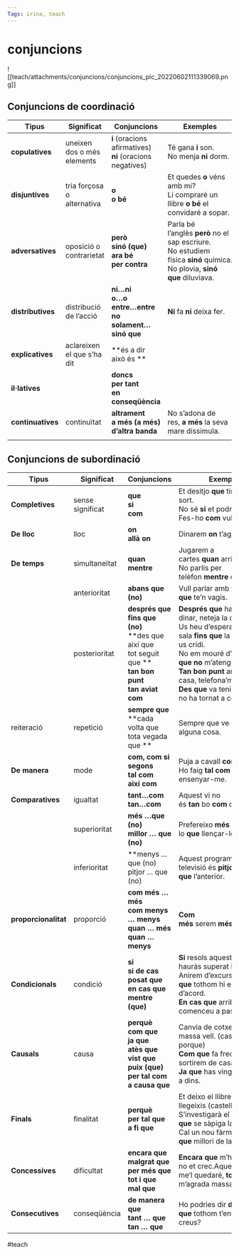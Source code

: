 ```yaml
---
Tags: irina, teach 
---
```

# conjuncions

![[teach/attachments/conjuncions/conjuncions_pic_20220602111339069.png]]

## Conjuncions de coordinació

| **Tipus**           | **Significat**             | **Conjuncions**                                                     | **Exemples**                                                                                                                 |
| ------------------- | -------------------------- | ------------------------------------------------------------------- | ---------------------------------------------------------------------------------------------------------------------------- |
| **copulatives<br>** | uneixen dos o més elements | **i** (oracions afirmatives)<br>**ni** (oracions negatives)         | Té gana **i** son.<br>No menja **ni** dorm.                                                                                  |
| **disjuntives**     | tria forçosa o alternativa | **o**<br>**o bé**                                                   | Et quedes **o** véns amb mi?<br>Li compraré un llibre **o bé** el convidaré a sopar.                                         |
| **adversatives**    | oposició o contrarietat    | **però**<br>**sinó (que)**<br>**ara bé**<br>**per contra**          | Parla bé l’anglès **però** no el sap escriure.<br>No estudiem física **sinó** química.<br>No plovia, **sinó que** diluviava. |
| **distributives**   | distribució de l’acció     | **ni…ni**<br>**o…o**<br>**entre…entre**<br>**no solament…sinó que** | **Ni** fa **ni** deixa fer.                                                                                                  |
| **explicatives**    | aclareixen el que s’ha dit | **és a dir<br>això és **                                            |                                                                                                                              |
| **il·latives**      |                            | **doncs<br>per tant<br>en conseqüència**                            |                                                                                                                              |
| **continuatives**   | continuïtat                | ****altrament**<br>**a més (a més)**<br>**d’altra banda****         | No s’adona de res, **a més** la seva mare dissimula.                                                                         |
|                     |                            |                                                                     |                                                                                                                              |


## Conjuncions de subordinació
| **Tipus**        | **Significat**                                                                                                              | **Conjuncions**                                                                                                                                                                                                                                                                      | **Exemples**                                                                                                                                                                              |
| ---------------- | --------------------------------------------------------------------------------------------------------------------------- | ------------------------------------------------------------------------------------------------------------------------------------------------------------------------------------------------------------------------------------------------------------------------------------ | ----------------------------------------------------------------------------------------------------------------------------------------------------------------------------------------- |
| **Completives**  | sense significat                                                                                                            | **que**<br>**si**<br>**com**                                                                                                                                                                                                                                                         | Et desitjo **que** tinguis molta sort.<br>No sé **si** et podré ajudar.<br>Fes-ho **com** vulguis.                                                                                        |
| **De lloc**      | lloc                                                                                                                        | **on**<br>**allà on**                                                                                                                                                                                                                                                                | Dinarem **on** t’agradi més.                                                                                                                                                              |
| **De temps**     | simultaneïtat                                                                                                               | **quan**<br>**mentre**                                                                                                                                                                                                                                                               | Jugarem a cartes **quan** arribis.<br>No parlis per telèfon **mentre** condueixes. **<br>**                                                                                               |
|| anterioritat     | **abans que (no)**                                                                                                          | Vull parlar amb tu **abans que** te’n vagis.                                                                                                                                                                                                                                         |                                                                                                                                                                                           |
|| posterioritat    | **després que**<br>**fins que (no)**<br>**des que<br>així que<br>tot seguit que **<br>**tan bon punt**<br>**tan aviat com** | **Després que** hagis fet el dinar, neteja la cuina.<br>Us heu d’esperar a la sala **fins que** la infermera us cridi.<br>No em mouré d’aquí **fins que no** m’atenguin.<br>**Tan bon punt** arribis a casa, telefona’m.<br>**Des que** va tenir l’accident, no ha tornat a conduir. |                                                                                                                                                                                           |
| reiteració       | repetició| **sempre que**<br>**cada volta que<br>tota vegada que **                                                                    | Sempre que ve porta alguna cosa.                                                                                                                                                                                                                                                     |                                                                                                                                                                                           |
| **De manera**    | mode                                                                                                                        | **com, com si**<br>**segons**<br>**tal com<br>així com<br>**                                                                                                                                                                                                                         | Puja a cavall **com** puguis.<br>Ho faig **tal com** vas ensenyar-me.                                                                                                                     |
| **Comparatives** | igualtat                                                                                                                    | **tant…com**<br>**tan…com**                                                                                                                                                                                                                                                          | Aquest vi no és **tan** bo **com** deien.                                                                                                                                                 |
| |superioritat     | **més …que (no)<br>millor … que (no)**                                                                                      | Prefereixo **més** guardar-lo **que** llençar-lo.                                                                                                                                                                                                                                    |                                                                                                                                                                                           |
| |inferioritat     | **menys …que (no)<br>pitjor … que (no) **<br>**                                                                           | Aquest programa de televisió és **pitjor que** l’anterior.                                                                                                                                                                                                                           |                                                                                                                                                                                           |
| **proporcionalitat** | proporció |**com més … més**<br>**com menys … menys<br>quan … més<br>quan … menys**                                                    | **Com més** serem **més** riurem.                                                                                                                                                                                                                                                    |                                                                                                                                                                                           |
| **Condicionals** | condició                                                                                                                    | **si<br>si de cas**<br>**posat que**<br>**en cas que<br>mentre (que)**                                                                                                                                                                                                               | **Si** resols aquest problema, hauràs superat la prova.<br>Anirem d’excursió **posat que** tothom hi estigui d’acord.<br>**En cas que** arribi tard, comenceu a passar.                   |
| **Causals**      | causa                                                                                                                       | **perquè**<br>**com que**<br>**ja que<br>atès que<br>vist que<br>puix (que)<br>per tal com<br>a causa que**                                                                                                                                                                          | Canvia de cotxe **perquè** és massa vell. (castellà: porque)<br>**Com que** fa fred, avui no sortirem de casa.<br>**Ja que** has vingut, queda’t a dins.                                  |
| **Finals**       | finalitat                                                                                                                   | **perquè**<br>**per tal que**<br>**a fi que**                                                                                                                                                                                                                                        | Et deixo el llibre **perquè** te’l llegeixis (castellà: para que)<br>S’investigarà el cas **per tal que** se sàpiga la veritat.<br>Cal un nou fàrmac **a fi que** millori de la malaltia. |
| **Concessives**  | dificultat                                                                                                                  | **encara que**<br>**malgrat que**<br>**per més que**<br>**tot i que**<br>**mal que**                                                                                                                                                                                                 | **Encara que** m’ho prometis, no et crec.Aquest vestit, me’l quedaré, **tot i que** no m’agrada massa.                                                                                    |
| **Consecutives** | conseqüència                                                                                                                | **de manera que**<br>**tant … que**<br>**tan … que**                                                                                                                                                                                                                                 | Ho podries dir **de manera que** tothom t’entengués, no creus?                                                                                                                            |
#teach